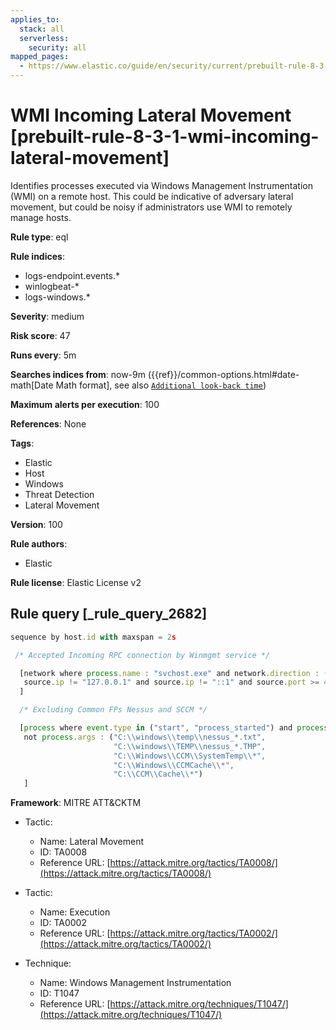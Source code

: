 ```yaml
---
applies_to:
  stack: all
  serverless:
    security: all
mapped_pages:
  - https://www.elastic.co/guide/en/security/current/prebuilt-rule-8-3-1-wmi-incoming-lateral-movement.html
---
```


# WMI Incoming Lateral Movement [prebuilt-rule-8-3-1-wmi-incoming-lateral-movement]

Identifies processes executed via Windows Management Instrumentation (WMI) on a remote host. This could be indicative of adversary lateral movement, but could be noisy if administrators use WMI to remotely manage hosts.

**Rule type**: eql

**Rule indices**:

* logs-endpoint.events.*
* winlogbeat-*
* logs-windows.*

**Severity**: medium

**Risk score**: 47

**Runs every**: 5m

**Searches indices from**: now-9m ({{ref}}/common-options.html#date-math[Date Math format], see also [`Additional look-back time`](docs-content://solutions/security/detect-and-alert/create-detection-rule.md#rule-schedule))

**Maximum alerts per execution**: 100

**References**: None

**Tags**:

* Elastic
* Host
* Windows
* Threat Detection
* Lateral Movement

**Version**: 100

**Rule authors**:

* Elastic

**Rule license**: Elastic License v2

## Rule query [_rule_query_2682]

```js
sequence by host.id with maxspan = 2s

 /* Accepted Incoming RPC connection by Winmgmt service */

  [network where process.name : "svchost.exe" and network.direction : ("incoming", "ingress") and
   source.ip != "127.0.0.1" and source.ip != "::1" and source.port >= 49152 and destination.port >= 49152
  ]

  /* Excluding Common FPs Nessus and SCCM */

  [process where event.type in ("start", "process_started") and process.parent.name : "WmiPrvSE.exe" and
   not process.args : ("C:\\windows\\temp\\nessus_*.txt",
                       "C:\\windows\\TEMP\\nessus_*.TMP",
                       "C:\\Windows\\CCM\\SystemTemp\\*",
                       "C:\\Windows\\CCMCache\\*",
                       "C:\\CCM\\Cache\\*")
   ]
```

**Framework**: MITRE ATT&CKTM

* Tactic:

    * Name: Lateral Movement
    * ID: TA0008
    * Reference URL: [https://attack.mitre.org/tactics/TA0008/](https://attack.mitre.org/tactics/TA0008/)

* Tactic:

    * Name: Execution
    * ID: TA0002
    * Reference URL: [https://attack.mitre.org/tactics/TA0002/](https://attack.mitre.org/tactics/TA0002/)

* Technique:

    * Name: Windows Management Instrumentation
    * ID: T1047
    * Reference URL: [https://attack.mitre.org/techniques/T1047/](https://attack.mitre.org/techniques/T1047/)



